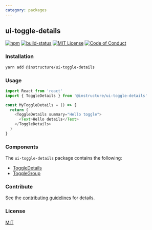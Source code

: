 ```yaml
---
category: packages
---
```


## ui-toggle-details

[![npm][npm]][npm-url]
[![build-status][build-status]][build-status-url]
[![MIT License][license-badge]][LICENSE]
[![Code of Conduct][coc-badge]][coc]


### Installation

```sh
yarn add @instructure/ui-toggle-details
```

### Usage

```js
import React from 'react'
import { ToggleDetails } from '@instructure/ui-toggle-details'

const MyToggleDetails = () => {
  return (
    <ToggleDetails summary="Hello toggle">
      <Text>Hello details</Text>
    </ToggleDetails>
  )
}
```

### Components
The `ui-toggle-details` package contains the following:
- [ToggleDetails](#ToggleDetails)
- [ToggleGroup](#ToggleGroup)

### Contribute

See the [contributing guidelines](#contributing) for details.

### License

[MIT](LICENSE)

[npm]: https://img.shields.io/npm/v/@instructure/ui-toggle-details.svg
[npm-url]: https://npmjs.com/package/@instructure/ui-toggle-details

[build-status]: https://travis-ci.org/instructure/instructure-ui.svg?branch=master
[build-status-url]: https://travis-ci.org/instructure/instructure-ui "Travis CI"

[license-badge]: https://img.shields.io/npm/l/instructure-ui.svg?style=flat-square
[license]: https://github.com/instructure/instructure-ui/blob/master/LICENSE

[coc-badge]: https://img.shields.io/badge/code%20of-conduct-ff69b4.svg?style=flat-square
[coc]: https://github.com/instructure/instructure-ui/blob/master/CODE_OF_CONDUCT.md
